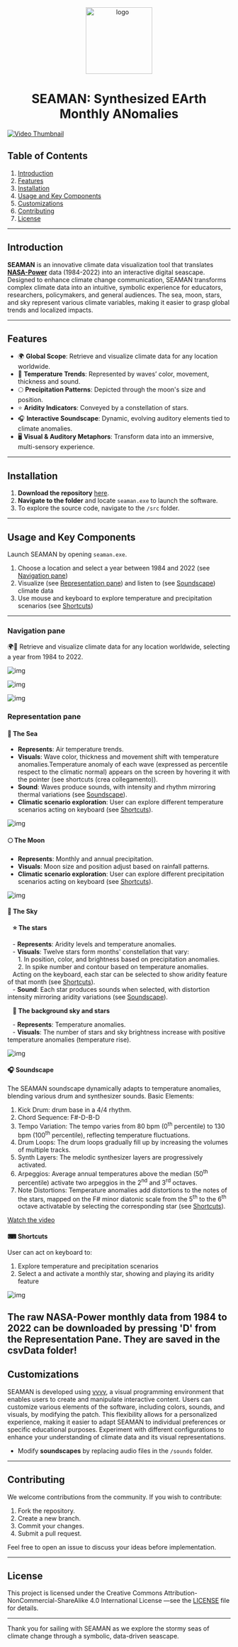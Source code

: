<div style="text-align: center;">
  <img src="./README/logo.png" alt="logo" width="150">
  <h1><strong>SEAMAN: Synthesized EArth Monthly ANomalies</strong></h1>
</div>

[![Video Thumbnail](README/video_thumb.png)](https://vimeo.com/1041078640?share=copy)

## Table of Contents
1. [Introduction](#introduction)
2. [Features](#features)
3. [Installation](#installation)
4. [Usage and Key Components](#usage)
5. [Customizations](#customizations)
6. [Contributing](#contributing)
7. [License](#license)

---

## Introduction
**SEAMAN** is an innovative climate data visualization tool that translates [**NASA-Power**](https://power.larc.nasa.gov/) data (1984-2022) into an interactive digital seascape. Designed to enhance climate change communication, SEAMAN transforms complex climate data into an intuitive, symbolic experience for educators, researchers, policymakers, and general audiences. The sea, moon, stars, and sky represent various climate variables, making it easier to grasp global trends and localized impacts.

---

## Features
- 🌍 **Global Scope**: Retrieve and visualize climate data for any location worldwide.
- 🌊 **Temperature Trends**: Represented by waves’ color, movement, thickness and sound.
- 🌕 **Precipitation Patterns**: Depicted through the moon's size and position.
- ⭐ **Aridity Indicators**: Conveyed by a constellation of stars.
- 🎧 **Interactive Soundscape**: Dynamic, evolving auditory elements tied to climate anomalies.
- 🖥️ **Visual & Auditory Metaphors**: Transform data into an immersive, multi-sensory experience.

---

## Installation
1. **Download the repository** [here]([https://github.com/[your-username]/seaman/archive/refs/heads/main.zip](https://github.com/GeoModelLab/seaman)).
2. **Navigate to the folder** and locate `seaman.exe` to launch the software.
3. To explore the source code, navigate to the `/src` folder.

---

## Usage and Key Components
Launch SEAMAN by opening `seaman.exe`. 
1. Choose a location and select a year between 1984 and 2022 (see [Navigation pane](#navigation-pane))
2. Visualize (see [Representation pane](#representation-pane)) and listen to (see [Soundscape](#soundscape)) climate data
3. Use mouse and keyboard to explore temperature and precipitation scenarios (see [Shortcuts](#shortcuts))

---

### Navigation pane
🌍📶 Retrieve and visualize climate data for any location worldwide, selecting a year from 1984 to 2022.

![img](./README/pane1.jpg)

![img](./README/pane2.jpg)

![img](./README/pane3.jpg)


### Representation pane

#### 🌊 The Sea
- **Represents**: Air temperature trends.
- **Visuals**: Wave color, thickness and movement shift with temperature anomalies.Temperature anomaly of each wave (expressed as percentile respect to the climatic normal) appears on the screen by hovering it with the pointer (see shortcuts (crea collegamento)).
- **Sound**: Waves produce sounds, with intensity and rhythm mirroring thermal variations (see [Soundscape](#soundscape)).
- **Climatic scenario exploration**: User can explore different temperature scenarios acting on keyboard (see [Shortcuts](#shortcuts)).

![img](./README/sea.jpg)


#### 🌕 The Moon
- **Represents**: Monthly and annual precipitation.
- **Visuals**: Moon size and position adjust based on rainfall patterns.
- **Climatic scenario exploration**: User can explore different precipitation scenarios acting on keyboard (see [Shortcuts](#shortcuts)).

![img](./README/moon.jpg)


#### 🌠 The Sky

&nbsp;&nbsp;&nbsp;**⭐ The stars**

&nbsp;&nbsp;&nbsp;- **Represents**: Aridity levels and temperature anomalies.  
&nbsp;&nbsp;&nbsp;- **Visuals**: Twelve stars form months' constellation that vary:  
&nbsp;&nbsp;&nbsp;&nbsp;&nbsp;&nbsp;1. In position, color, and brightness based on precipitation anomalies.  
&nbsp;&nbsp;&nbsp;&nbsp;&nbsp;&nbsp;2. In spike number and contour based on temperature anomalies.  
&nbsp;&nbsp;&nbsp;Acting on the keyboard, each star can be selected to show aridity feature of that month (see [Shortcuts](#shortcuts)).  
&nbsp;&nbsp;&nbsp;- **Sound**: Each star produces sounds when selected, with distortion intensity mirroring aridity variations (see [Soundscape](#soundscape)).

&nbsp;&nbsp;&nbsp;**🌌 The background sky and stars**

&nbsp;&nbsp;&nbsp;- **Represents**: Temperature anomalies.  
&nbsp;&nbsp;&nbsp;- **Visuals**: The number of stars and sky brightness increase with positive temperature anomalies (temperature rise).


![img](./README/sky.jpg)


<a name="soundscape"></a>
#### 🎧 Soundscape
The SEAMAN soundscape dynamically adapts to temperature anomalies, blending various drum and synthesizer sounds.
Basic Elements:

1. Kick Drum: drum base in a 4/4 rhythm.
2. Chord Sequence: F#-D-B-D
3. Tempo Variation: The tempo varies from 80 bpm (0<sup>th</sup> percentile) to 130 bpm (100<sup>th</sup> percentile), reflecting temperature fluctuations.
4. Drum Loops: The drum loops gradually fill up by increasing the volumes of multiple tracks.
5. Synth Layers: The melodic synthesizer layers are progressively activated.
6. Arpeggios: Average annual temperatures above the median (50<sup>th</sup> percentile) activate two arpeggios in the 2<sup>nd</sup> and 3<sup>rd</sup> octaves.
7. Note Distortions: Temperature anomalies add distortions to the notes of the stars, mapped on the F# minor diatonic scale from the 5<sup>th</sup> to the 6<sup>th</sup> octave activatable by selecting the corresponding star (see [Shortcuts](shortcuts)).

[Watch the video](https://vimeo.com/1023218540?share=copy)


<a name="shortcuts"></a>
#### ⌨ Shortcuts
User can act on keyboard to:
1. Explore temperature and precipitation scenarios 
2. Select a and activate a monthly star, showing and playing its aridity feature

![img](./README/keyboard.jpg)

The raw NASA-Power monthly data from 1984 to 2022 can be downloaded by pressing 'D' from the Representation Pane. They are saved in the csvData folder!
---

## Customizations
SEAMAN is developed using [vvvv](https://vvvv.org/), a visual programming environment that enables users to create and manipulate interactive content. Users can customize various elements of the software, including colors, sounds, and visuals, by modifying the patch. This flexibility allows for a personalized experience, making it easier to adapt SEAMAN to individual preferences or specific educational purposes. Experiment with different configurations to enhance your understanding of climate data and its visual representations.
- Modify **soundscapes** by replacing audio files in the `/sounds` folder.
---

## Contributing
We welcome contributions from the community. If you wish to contribute:
1. Fork the repository.
2. Create a new branch.
3. Commit your changes.
4. Submit a pull request.

Feel free to open an issue to discuss your ideas before implementation.

---

## License
This project is licensed under the Creative Commons Attribution-NonCommercial-ShareAlike 4.0 International License
—see the [LICENSE](LICENSE) file for details.

---

Thank you for sailing with SEAMAN as we explore the stormy seas of climate change through a symbolic, data-driven seascape.
